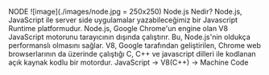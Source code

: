NODE
![image](./images/node.jpg = 250x250)
Node.js Nedir?
Node.js, JavaScript ile server side uygulamalar yazabileceğimiz bir Javascript Runtime platformudur.
Node.js, Google Chrome'un engine olan V8 JavaScript motorunu tarayıcının dışında çalıştırır. Bu, Node.js'nin oldukça performanslı olmasını sağlar. V8, Google tarafından geliştirilen, Chrome web browserlarının da üzerinde çalıştığı C, C++ ve javascript dilleri ile kodlanan açık kaynak kodlu bir motordur.
JavaScript -> V8(C++) -> Machine Code
